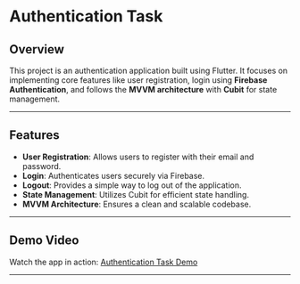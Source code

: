 # Authentication Task

## Overview
This project is an authentication application built using Flutter. It focuses on implementing core features like user registration, login using **Firebase Authentication**, and follows the **MVVM architecture** with **Cubit** for state management.

---

## Features
- **User Registration**: Allows users to register with their email and password.
- **Login**: Authenticates users securely via Firebase.
- **Logout**: Provides a simple way to log out of the application.
- **State Management**: Utilizes Cubit for efficient state handling.
- **MVVM Architecture**: Ensures a clean and scalable codebase.

---

## Demo Video
Watch the app in action:
[Authentication Task Demo](https://drive.google.com/file/d/1o-ob_kDNhTZ5uLgd6gMuTpbDYvJHTeVm/view?usp=drivesdk)

---
